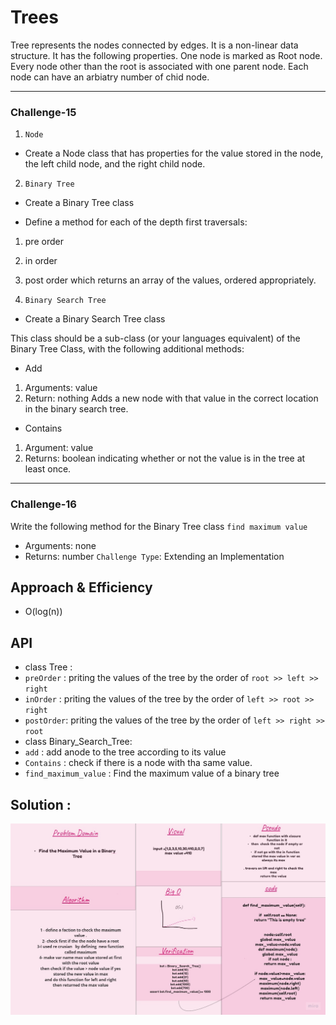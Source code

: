 # Trees
Tree represents the nodes connected by edges. It is a non-linear data structure. It has the following properties.
One node is marked as Root node.
Every node other than the root is associated with one parent node.
Each node can have an arbiatry number of chid node.

_________________________________________________________________________________________________________________


### Challenge-15
1. `Node`
- Create a Node class that has properties for the value stored in the node, the left child node, and the right child node.

2. `Binary Tree`
- Create a Binary Tree class

- Define a method for each of the depth first traversals:
1. pre order
2. in order
3. post order
which returns an array of the values, ordered appropriately.

3. `Binary Search Tree`
- Create a Binary Search Tree class

This class should be a sub-class (or your languages equivalent) of the Binary Tree Class, with the following additional methods:
- Add
1. Arguments: value
2. Return: nothing
Adds a new node with that value in the correct location in the binary search tree.
- Contains
1. Argument: value
2. Returns: boolean indicating whether or not the value is in the tree at least once.
_________________________________________________________________________________________________________________


### Challenge-16
Write the following method for the Binary Tree class
`find maximum value`
- Arguments: none
- Returns: number
`Challenge Type`: Extending an Implementation
## Approach & Efficiency

- O(log(n))


## API
- class Tree :
- `preOrder` : priting the values of the tree by the order of `root >> left >> right`
- `inOrder` : priting the values of the tree by the order of `left >> root >> right`
- `postOrder`: priting the values of the tree by the order of `left >> right >> root`
- class Binary_Search_Tree:
- `add` : add anode to the tree according to its value
- `Contains` : check if there is a node with tha same value.
- `find_maximum_value` : Find the maximum value of a binary tree


## Solution :
![img](max.jpg)